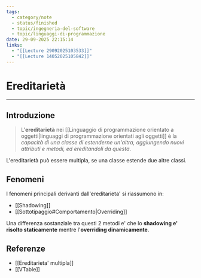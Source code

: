 ```yaml
---
tags:
  - category/note
  - status/finished
  - topic/ingegneria-del-software
  - topic/linguaggi-di-programmazione
date: 29-09-2025 22:15:14
links:
  - "[[Lecture 29092025103533]]"
  - "[[Lecture 14052025105842]]"
---
```

# Ereditarietà
---
## Introduzione
> L'**ereditarietà** nei [[Linguaggio di programmazione orientato a oggetti|linguaggi di programmazione orientati agli oggetti]] è la _capacità di una classe di estenderne un'altra, aggiungendo nuovi attributi e metodi, ed ereditandoli da questa_.

L'ereditarietà può essere multipla, se una classe estende due altre classi.

## Fenomeni
I fenomeni principali derivanti dall'ereditarieta' si riassumono in:
- [[Shadowing]]
- [[Sottotipaggio#Comportamento|Overriding]]

Una differenza sostanziale tra questi 2 metodi e' che lo **shadowing e' risolto staticamente** mentre l'**overriding dinamicamente**.

## Referenze
- [[Ereditarieta' multipla]]
- [[VTable]]